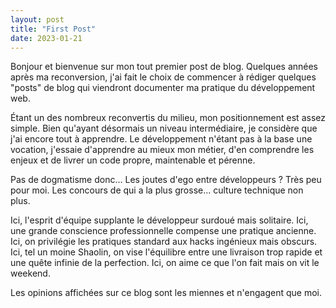 ```yaml
---
layout: post
title: "First Post"
date: 2023-01-21
---
```


Bonjour et bienvenue sur mon tout premier post de blog.
Quelques années après ma reconversion, j'ai fait le choix de commencer
à rédiger quelques "posts" de blog qui viendront documenter ma pratique
du développement web.

Étant un des nombreux reconvertis du milieu, mon positionnement est assez simple.
Bien qu'ayant désormais un niveau intermédiaire, je considère que j'ai encore
tout à apprendre. Le développement n'étant pas à la base une vocation, j'essaie
d'apprendre au mieux mon métier, d'en comprendre les enjeux et de livrer un code
propre, maintenable et pérenne.

Pas de dogmatisme donc...
Les joutes d'ego entre développeurs ? Très peu pour moi.
Les concours de qui a la plus grosse... culture technique non plus.

Ici, l'esprit d'équipe supplante le développeur surdoué mais solitaire.
Ici, une grande conscience professionnelle compense une pratique ancienne.
Ici, on privilégie les pratiques standard aux hacks ingénieux mais obscurs.
Ici, tel un moine Shaolin, on vise l'équilibre entre une livraison trop rapide et une quête infinie de la perfection.
Ici, on aime ce que l'on fait mais on vit le weekend.

Les opinions affichées sur ce blog sont les miennes et n'engagent que moi.
